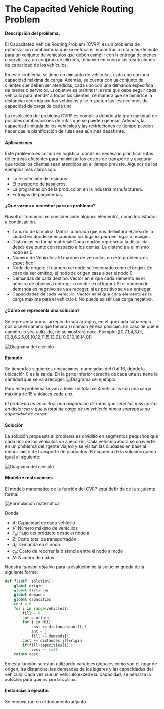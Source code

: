 # The Capacited Vehicle Routing Problem

#### Descripción del problema.

El Capacitated Vehicle Routing Problem (CVRP) es un problema de optimización combinatoria que se enfoca en encontrar la ruta más eficiente para un conjunto de vehículos que deben cumplir con la entrega de bienes o servicios a un conjunto de clientes, tomando en cuenta las restricciones de capacidad de los vehículos.

En este problema, se tiene un conjunto de vehículos, cada uno con una capacidad máxima de carga. Además, se cuenta con un conjunto de clientes que deben ser atendidos, cada uno con una demanda específica de bienes o servicios. El objetivo es planificar la ruta que debe seguir cada vehículo para atender a todos los clientes, de manera que se minimice la distancia recorrida por los vehículos y se respeten las restricciones de capacidad de carga de cada uno.

La resolución del problema CVRP es compleja debido a la gran cantidad de posibles combinaciones de rutas que se pueden generar. Además, la capacidad limitada de los vehículos y las restricciones de tiempo pueden hacer que la planificación de rutas sea aún más desafiante. 

#### Aplicaciones

Este problema es común en logística, donde es necesario planificar rutas de entrega eficientes para minimizar los costos de transporte y asegurar que todos los clientes sean atendidos en el tiempo previsto. Algunos de los ejemplos más claros son:
* La recolección de residuos
* El transporte de pasajeros.
* La programación de la producción en la industria manufacturera.
* Entregas de paqueterías.

#### ¿Qué vamos a necesitar para un problema?
Nosotros tomamos en consideración algunos elementos, como los listados a continuación.
* Tamaño de la matriz:  Matriz cuadrada que nos delimitará el área de la ciudad en donde se encuentran los lugares para entregar o recoger.
* Distancias en forma matricial: Cada renglón representa la distancia
desde ese punto con respecto a los demás. La distancia a el mismo nodo es 0.
* Número de Vehiculos: El máximo de vehiculos en este problema es especifico.
* Nodo de origen: El número del nodo seleccionado como el origen. En caso de ser omitido, el nodo de origen pasa a ser el nodo 0.
* Demandas de cada destino: Vector en el que cada elemento es el número de objetos a entregar o recibir en el lugar i. Si el número de demanda es negativo se va a recoger, si es positivo se va a entregar.
* Capacidades de cada vehiculo: Vector en el que cada elemento es la carga máxima para el vehiculo i. No puede existir una carga negativa.

#### ¿Cómo se representa una solución? 
Se representa por un arreglo de sub arreglos, en el que cada subarreglo nos dice el camino que tomará el camión en esa posición. En caso de que el camión no sea utilizado, no se mostrará nada.
Ejemplo: 
[[0,7,1,4,3,0],[0,8,6,2,5,0],[0,12,11,15,13,0],[0,9,10,16,14,0]]


 ![Diagrama del ejemplo](https://i.postimg.cc/v8XP8ggT/png.gif)

#### Ejemplo
Se tienen las siguientes ubicaciones, numeradas del 0 al 16, donde la ubicación 0 es la salida. En la parte inferior derecha de cada una se tiene la cantidad que se va a recoger.
 ![Diagrama del ejemplo](https://developers.google.com/optimization/images/routing/cvrp.svg)

 Para este problema se van a tener un total de 4 vehiculos con una carga máxima de 15 unidades cada uno.

*El problema es encontrar una asignación de rutas que sean las más cortas en distancia y que el total de carga de un vehículo nunca sobrepase su capacidad de carga.*

#### Solución
La solución propuesta al problema es dividirlo en segmentos pequeños que cada uno de los vehiculos va a recorrer. Cada vehiculo ahora se convierte en un problema del agente viajero y se visitan las ciudades en base al menor costo de transporte de productos.
El esquema de la solución queda igual al siguiente:

 ![Diagrama del ejemplo](https://developers.google.com/optimization/images/routing/vrpgs_solution.svg)

#### Modelo y restricciones
El modelo matematico de la función del CVRP está definida de la siguiente forma: 

![Formulación matematica](https://repository.uaeh.edu.mx/scige/boletin/sahagun/n10/multimedia/a2/a2_2.jpg)

Donde
* ${A:}$ Capacidad de cada vehículo 
* ${V:}$ Número máximo de vehículos
* ${F_{ij}:}$ Flujo del producto desde el nodo a  
* ${Z:}$ Costo total de transportación
* ${d_{i}:}$ Demanda en el nodo
* ${c_{ij}:}$ Costo de recorrer la distancia entre el nodo  al nodo
* ${N:}$ Número de nodos


Nuestra *función objetivo* para la evalución de la solución queda de la siguiente forma:

```python
def f(self, solution):
	global origin
	global distances
	global demands
	global capacities
	cost = 0
	for i in range(vehicles):
		fill = 0
		ant = origin
		for j in M[i]:
			cost += distances[ant][j]
			ant = j
			fill += demands[j]
		cost += distances[j][origin]
		if(fill>capacities[i]):
			cost += 1e10
	return cost
```

En esta función se están utilizando variables globales como son el lugar de origen, las distancias, las demandas de los lugares y las capacidades del vehículo. Cada vez que un vehiculo excede su capacidad, se penaliza la solución para que no sea la óptima.

#### Instancias a ejecutar. 
Se encuentran en el documento adjunto. 
